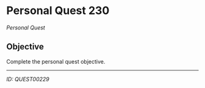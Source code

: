 # Personal Quest 230

*Personal Quest*

## Objective
Complete the personal quest objective.

---
*ID: QUEST00229*